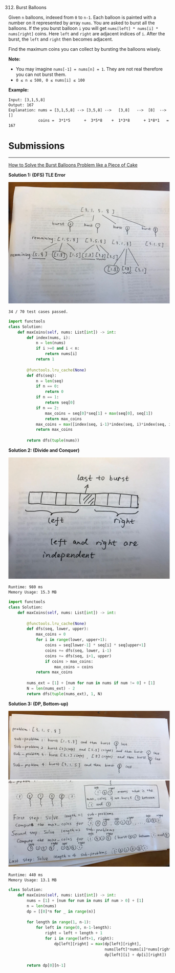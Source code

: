 312. Burst Balloons

Given `n` balloons, indexed from `0` to `n-1`. Each balloon is painted with a number on it represented by array `nums`. You are asked to burst all the balloons. If the you burst balloon `i` you will get `nums[left] * nums[i] * nums[right]` coins. Here `left` and `right` are adjacent indices of `i`. After the burst, the `left` and `right` then becomes adjacent.

Find the maximum coins you can collect by bursting the balloons wisely.

**Note:**

* You may imagine `nums[-1] = nums[n] = 1`. They are not real therefore you can not burst them.
* `0 ≤ n ≤ 500, 0 ≤ nums[i] ≤ 100`

**Example:**
```
Input: [3,1,5,8]
Output: 167 
Explanation: nums = [3,1,5,8] --> [3,5,8] -->   [3,8]   -->  [8]  --> []
             coins =  3*1*5      +  3*5*8    +  1*3*8      + 1*8*1   = 167
```

# Submissions
---

[How to Solve the Burst Balloons Problem like a Piece of Cake](https://medium.com/@resiloc/how-to-solve-the-burst-balloons-problem-like-a-piece-of-cake-6121f365b1f)

**Solution 1: (DFS) TLE Error**

![312_1.jpeg](img/312_1.jpeg)

```
34 / 70 test cases passed.
```
```python
import functools
class Solution:
    def maxCoins(self, nums: List[int]) -> int:
        def index(nums, i):
            n = len(nums)
            if i >=0 and i < n:
                return nums[i]
            return 1
        
        @functools.lru_cache(None)
        def dfs(seq):
            n = len(seq)
            if n == 0:
                return 0
            if n == 1:
                return seq[0]
            if n == 2:
                max_coins = seq[0]*seq[1] + max(seq[0], seq[1])
                return max_coins
            max_coins = max([index(seq, i-1)*index(seq, i)*index(seq, i+1) + dfs(seq[:i]+seq[i+1:]) for i in range(n)])
            return max_coins
        
        return dfs(tuple(nums))
```

**Solution 2: (Divide and Conquer)**

![312_2.jpeg](img/312_2.jpeg)

```
Runtime: 980 ms
Memory Usage: 15.3 MB
```
```python
import functools
class Solution:
    def maxCoins(self, nums: List[int]) -> int:
        
        @functools.lru_cache(None)
        def dfs(seq, lower, upper):
            max_coins = 0
            for i in range(lower, upper+1):
                coins = seq[lower-1] * seq[i] * seq[upper+1]
                coins += dfs(seq, lower, i-1)
                coins += dfs(seq, i+1, upper)
                if coins > max_coins:
                    max_coins = coins
            return max_coins
        
        nums_ext = [1] + [num for num in nums if num != 0] + [1]
        N = len(nums_ext) - 2
        return dfs(tuple(nums_ext), 1, N)
```

**Solution 3: (DP, Bottom-up)**

![312_3.jpeg](img/312_3.jpeg)
![312_4.jpeg](img/312_4.jpeg)

```
Runtime: 440 ms
Memory Usage: 13.1 MB
```
```python
class Solution:
    def maxCoins(self, nums: List[int]) -> int:
        nums = [1] + [num for num in nums if num > 0] + [1]
        n = len(nums)
        dp = [[0]*n for _ in range(n)]
        
        for length in range(1, n-1):
            for left in range(0, n-1-length):
                right = left + length + 1
                for i in range(left+1, right):
                    dp[left][right] = max(dp[left][right], 
                                          nums[left]*nums[i]*nums[right] +
                                          dp[left][i] + dp[i][right])
        
        return dp[0][n-1]
```